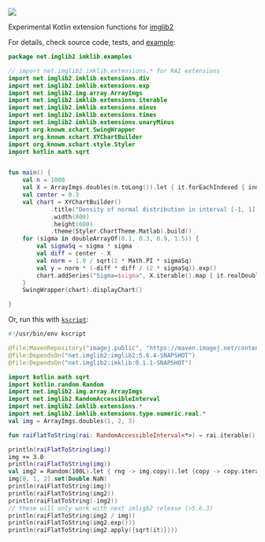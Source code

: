 [![](https://travis-ci.org/hanslovsky/imklib.svg?branch=master)](https://travis-ci.org/hanslovsky/imklib)

Experimental Kotlin extension functions for [imglib2](https://github.com/imglib/imglib2)

For details, check source code, tests, and [example](https://github.com/hanslovsky/imklib/blob/a727d07d29c9008e68f3df43ce42856630bb9c4f/src/test/kotlin/net/imglib2/imklib/examples/Plot.kt):

```kotlin
package net.imglib2.imklib.examples

// import net.imglib2.imklib.extensions.* for RAI extensions
import net.imglib2.imklib.extensions.div
import net.imglib2.imklib.extensions.exp
import net.imglib2.img.array.ArrayImgs
import net.imglib2.imklib.extensions.iterable
import net.imglib2.imklib.extensions.minus
import net.imglib2.imklib.extensions.times
import net.imglib2.imklib.extensions.unaryMinus
import org.knowm.xchart.SwingWrapper
import org.knowm.xchart.XYChartBuilder
import org.knowm.xchart.style.Styler
import kotlin.math.sqrt


fun main() {
    val n = 1000
    val X = ArrayImgs.doubles(n.toLong()).let { it.forEachIndexed { index, t -> t.setReal(index.toDouble()) }; it } / n.toDouble() * 2.0 - 1.0
    val center = 0.3
    val chart = XYChartBuilder()
            .title("Density of normal distribution in interval [-1, 1] for various sigmas")
            .width(800)
            .height(600)
            .theme(Styler.ChartTheme.Matlab).build()
    for (sigma in doubleArrayOf(0.1, 0.3, 0.9, 1.5)) {
        val sigmaSq = sigma * sigma
        val diff = center - X
        val norm = 1.0 / sqrt(2 * Math.PI * sigmaSq)
        val y = norm * (-diff * diff / (2 * sigmaSq)).exp()
        chart.addSeries("Sigma=$sigma", X.iterable().map { it.realDouble }.toDoubleArray(), y.iterable().map { it.realDouble }.toDoubleArray())
    }
    SwingWrapper(chart).displayChart()

}
```

Or, run this with [`kscript`](https://github.com/holgerbrandl/kscript):

``` kotlin
#!/usr/bin/env kscript

@file:MavenRepository("imagej.public", "https://maven.imagej.net/content/groups/public")
@file:DependsOn("net.imglib2:imglib2:5.6.4-SNAPSHOT")
@file:DependsOn("net.imglib2:imklib:0.1.1-SNAPSHOT")

import kotlin.math.sqrt
import kotlin.random.Random
import net.imglib2.img.array.ArrayImgs
import net.imglib2.RandomAccessibleInterval
import net.imglib2.imklib.extensions.*
import net.imglib2.imklib.extensions.type.numeric.real.*
val img = ArrayImgs.doubles(1, 2, 3)

fun raiFlatToString(rai: RandomAccessibleInterval<*>) = rai.iterable().joinToString(", ", prefix="${rai::class.java.simpleName}[", postfix="]")

println(raiFlatToString(img))
img += 3.0
println(raiFlatToString(img))
val img2 = Random(100L).let { rng -> img.copy().let {copy -> copy.iterable().forEach {it.timesAssign(rng.nextDouble())}; copy}}
img[0, 1, 2].set(Double.NaN)
println(raiFlatToString(img))
println(raiFlatToString(img2))
println(raiFlatToString(-img2))
// these will only work with next imligb2 release (>5.6.3)
println(raiFlatToString(img2 / img))
println(raiFlatToString(img2.exp()))
println(raiFlatToString(img2.apply({sqrt(it)})))
```

